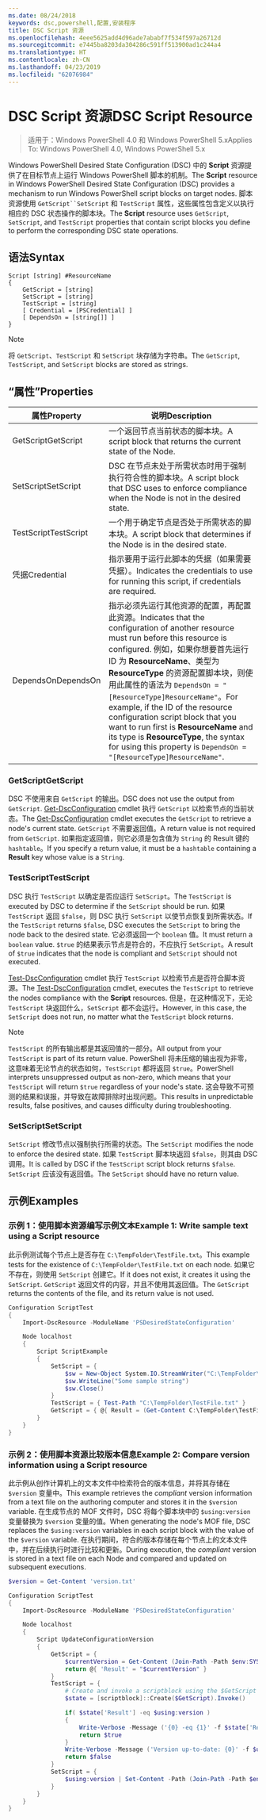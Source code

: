 ```yaml
---
ms.date: 08/24/2018
keywords: dsc,powershell,配置,安装程序
title: DSC Script 资源
ms.openlocfilehash: 4eee5625add4d96ade7ababf7f534f597a26712d
ms.sourcegitcommit: e7445ba8203da304286c591ff513900ad1c244a4
ms.translationtype: HT
ms.contentlocale: zh-CN
ms.lasthandoff: 04/23/2019
ms.locfileid: "62076984"
---
```

# <a name="dsc-script-resource"></a><span data-ttu-id="a7e4c-103">DSC Script 资源</span><span class="sxs-lookup"><span data-stu-id="a7e4c-103">DSC Script Resource</span></span>

> <span data-ttu-id="a7e4c-104">适用于：Windows PowerShell 4.0 和 Windows PowerShell 5.x</span><span class="sxs-lookup"><span data-stu-id="a7e4c-104">Applies To: Windows PowerShell 4.0, Windows PowerShell 5.x</span></span>

<span data-ttu-id="a7e4c-105">Windows PowerShell Desired State Configuration (DSC) 中的 **Script** 资源提供了在目标节点上运行 Windows PowerShell 脚本的机制。</span><span class="sxs-lookup"><span data-stu-id="a7e4c-105">The **Script** resource in Windows PowerShell Desired State Configuration (DSC) provides a mechanism to run Windows PowerShell script blocks on target nodes.</span></span> <span data-ttu-id="a7e4c-106">脚本资源使用 `GetScript``SetScript` 和 `TestScript` 属性，这些属性包含定义以执行相应的 DSC 状态操作的脚本块。</span><span class="sxs-lookup"><span data-stu-id="a7e4c-106">The **Script** resource uses `GetScript`, `SetScript`, and `TestScript` properties that contain script blocks you define to perform the corresponding DSC state operations.</span></span>

## <a name="syntax"></a><span data-ttu-id="a7e4c-107">语法</span><span class="sxs-lookup"><span data-stu-id="a7e4c-107">Syntax</span></span>

```
Script [string] #ResourceName
{
    GetScript = [string]
    SetScript = [string]
    TestScript = [string]
    [ Credential = [PSCredential] ]
    [ DependsOn = [string[]] ]
}
```

> [!NOTE]
> <span data-ttu-id="a7e4c-108">将 `GetScript`、`TestScript` 和 `SetScript` 块存储为字符串。</span><span class="sxs-lookup"><span data-stu-id="a7e4c-108">The `GetScript`, `TestScript`, and `SetScript` blocks are stored as strings.</span></span>

## <a name="properties"></a><span data-ttu-id="a7e4c-109">“属性”</span><span class="sxs-lookup"><span data-stu-id="a7e4c-109">Properties</span></span>

|<span data-ttu-id="a7e4c-110">属性</span><span class="sxs-lookup"><span data-stu-id="a7e4c-110">Property</span></span>|<span data-ttu-id="a7e4c-111">说明</span><span class="sxs-lookup"><span data-stu-id="a7e4c-111">Description</span></span>|
|--------|-----------|
|<span data-ttu-id="a7e4c-112">GetScript</span><span class="sxs-lookup"><span data-stu-id="a7e4c-112">GetScript</span></span>|<span data-ttu-id="a7e4c-113">一个返回节点当前状态的脚本块。</span><span class="sxs-lookup"><span data-stu-id="a7e4c-113">A script block that returns the current state of the Node.</span></span>|
|<span data-ttu-id="a7e4c-114">SetScript</span><span class="sxs-lookup"><span data-stu-id="a7e4c-114">SetScript</span></span>|<span data-ttu-id="a7e4c-115">DSC 在节点未处于所需状态时用于强制执行符合性的脚本块。</span><span class="sxs-lookup"><span data-stu-id="a7e4c-115">A script block that DSC uses to enforce compliance when the Node is not in the desired state.</span></span>|
|<span data-ttu-id="a7e4c-116">TestScript</span><span class="sxs-lookup"><span data-stu-id="a7e4c-116">TestScript</span></span>|<span data-ttu-id="a7e4c-117">一个用于确定节点是否处于所需状态的脚本块。</span><span class="sxs-lookup"><span data-stu-id="a7e4c-117">A script block that determines if the Node is in the desired state.</span></span>|
|<span data-ttu-id="a7e4c-118">凭据</span><span class="sxs-lookup"><span data-stu-id="a7e4c-118">Credential</span></span>| <span data-ttu-id="a7e4c-119">指示要用于运行此脚本的凭据（如果需要凭据）。</span><span class="sxs-lookup"><span data-stu-id="a7e4c-119">Indicates the credentials to use for running this script, if credentials are required.</span></span>|
|<span data-ttu-id="a7e4c-120">DependsOn</span><span class="sxs-lookup"><span data-stu-id="a7e4c-120">DependsOn</span></span>| <span data-ttu-id="a7e4c-121">指示必须先运行其他资源的配置，再配置此资源。</span><span class="sxs-lookup"><span data-stu-id="a7e4c-121">Indicates that the configuration of another resource must run before this resource is configured.</span></span> <span data-ttu-id="a7e4c-122">例如，如果你想要首先运行 ID 为 **ResourceName**、类型为 **ResourceType** 的资源配置脚本块，则使用此属性的语法为 `DependsOn = "[ResourceType]ResourceName"`。</span><span class="sxs-lookup"><span data-stu-id="a7e4c-122">For example, if the ID of the resource configuration script block that you want to run first is **ResourceName** and its type is **ResourceType**, the syntax for using this property is `DependsOn = "[ResourceType]ResourceName"`.</span></span>

### <a name="getscript"></a><span data-ttu-id="a7e4c-123">GetScript</span><span class="sxs-lookup"><span data-stu-id="a7e4c-123">GetScript</span></span>

<span data-ttu-id="a7e4c-124">DSC 不使用来自 `GetScript` 的输出。</span><span class="sxs-lookup"><span data-stu-id="a7e4c-124">DSC does not use the output from `GetScript`.</span></span> <span data-ttu-id="a7e4c-125">[Get-DscConfiguration](/powershell/module/PSDesiredStateConfiguration/Get-DscConfiguration) cmdlet 执行 `GetScript` 以检索节点的当前状态。</span><span class="sxs-lookup"><span data-stu-id="a7e4c-125">The [Get-DscConfiguration](/powershell/module/PSDesiredStateConfiguration/Get-DscConfiguration) cmdlet executes the `GetScript` to retrieve a node's current state.</span></span> <span data-ttu-id="a7e4c-126">`GetScript` 不需要返回值。</span><span class="sxs-lookup"><span data-stu-id="a7e4c-126">A return value is not required from `GetScript`.</span></span> <span data-ttu-id="a7e4c-127">如果指定返回值，则它必须是包含值为 `String` 的 Result 键的 `hashtable`。</span><span class="sxs-lookup"><span data-stu-id="a7e4c-127">If you specify a return value, it must be a `hashtable` containing a **Result** key whose value is a `String`.</span></span>

### <a name="testscript"></a><span data-ttu-id="a7e4c-128">TestScript</span><span class="sxs-lookup"><span data-stu-id="a7e4c-128">TestScript</span></span>

<span data-ttu-id="a7e4c-129">DSC 执行 `TestScript` 以确定是否应运行 `SetScript`。</span><span class="sxs-lookup"><span data-stu-id="a7e4c-129">The `TestScript` is executed by DSC to determine if the `SetScript` should be run.</span></span> <span data-ttu-id="a7e4c-130">如果 `TestScript` 返回 `$false`，则 DSC 执行 `SetScript` 以使节点恢复到所需状态。</span><span class="sxs-lookup"><span data-stu-id="a7e4c-130">If the `TestScript` returns `$false`, DSC executes the `SetScript` to bring the node back to the desired state.</span></span> <span data-ttu-id="a7e4c-131">它必须返回一个 `boolean` 值。</span><span class="sxs-lookup"><span data-stu-id="a7e4c-131">It must return a `boolean` value.</span></span> <span data-ttu-id="a7e4c-132">`$true` 的结果表示节点是符合的，不应执行 `SetScript`。</span><span class="sxs-lookup"><span data-stu-id="a7e4c-132">A result of `$true` indicates that the node is compliant and `SetScript` should not executed.</span></span>

<span data-ttu-id="a7e4c-133">[Test-DscConfiguration](/powershell/module/PSDesiredStateConfiguration/Test-DscConfiguration) cmdlet 执行 `TestScript` 以检索节点是否符合脚本资源。</span><span class="sxs-lookup"><span data-stu-id="a7e4c-133">The [Test-DscConfiguration](/powershell/module/PSDesiredStateConfiguration/Test-DscConfiguration) cmdlet, executes the `TestScript` to retrieve the nodes compliance with the  **Script** resources.</span></span> <span data-ttu-id="a7e4c-134">但是，在这种情况下，无论 `TestScript` 块返回什么，`SetScript` 都不会运行。</span><span class="sxs-lookup"><span data-stu-id="a7e4c-134">However, in this case, the `SetScript` does not run, no matter what the `TestScript` block returns.</span></span>

> [!NOTE]
> <span data-ttu-id="a7e4c-135">`TestScript` 的所有输出都是其返回值的一部分。</span><span class="sxs-lookup"><span data-stu-id="a7e4c-135">All output from your `TestScript` is part of its return value.</span></span> <span data-ttu-id="a7e4c-136">PowerShell 将未压缩的输出视为非零，这意味着无论节点的状态如何，`TestScript` 都将返回 `$true`。</span><span class="sxs-lookup"><span data-stu-id="a7e4c-136">PowerShell interprets unsuppressed output as non-zero, which means that your `TestScript` will return `$true` regardless of your node's state.</span></span>
> <span data-ttu-id="a7e4c-137">这会导致不可预测的结果和误报，并导致在故障排除时出现问题。</span><span class="sxs-lookup"><span data-stu-id="a7e4c-137">This results in unpredictable results, false positives, and causes difficulty during troubleshooting.</span></span>

### <a name="setscript"></a><span data-ttu-id="a7e4c-138">SetScript</span><span class="sxs-lookup"><span data-stu-id="a7e4c-138">SetScript</span></span>

<span data-ttu-id="a7e4c-139">`SetScript` 修改节点以强制执行所需的状态。</span><span class="sxs-lookup"><span data-stu-id="a7e4c-139">The `SetScript` modifies the node to enforce the desired state.</span></span> <span data-ttu-id="a7e4c-140">如果 `TestScript` 脚本块返回 `$false`，则其由 DSC 调用。</span><span class="sxs-lookup"><span data-stu-id="a7e4c-140">It is called by DSC if the `TestScript` script block returns `$false`.</span></span> <span data-ttu-id="a7e4c-141">`SetScript` 应该没有返回值。</span><span class="sxs-lookup"><span data-stu-id="a7e4c-141">The `SetScript` should have no return value.</span></span>

## <a name="examples"></a><span data-ttu-id="a7e4c-142">示例</span><span class="sxs-lookup"><span data-stu-id="a7e4c-142">Examples</span></span>

### <a name="example-1-write-sample-text-using-a-script-resource"></a><span data-ttu-id="a7e4c-143">示例 1：使用脚本资源编写示例文本</span><span class="sxs-lookup"><span data-stu-id="a7e4c-143">Example 1: Write sample text using a Script resource</span></span>

<span data-ttu-id="a7e4c-144">此示例测试每个节点上是否存在 `C:\TempFolder\TestFile.txt`。</span><span class="sxs-lookup"><span data-stu-id="a7e4c-144">This example tests for the existence of `C:\TempFolder\TestFile.txt` on each node.</span></span> <span data-ttu-id="a7e4c-145">如果它不存在，则使用 `SetScript` 创建它。</span><span class="sxs-lookup"><span data-stu-id="a7e4c-145">If it does not exist, it creates it using the `SetScript`.</span></span> <span data-ttu-id="a7e4c-146">`GetScript` 返回文件的内容，并且不使用其返回值。</span><span class="sxs-lookup"><span data-stu-id="a7e4c-146">The `GetScript` returns the contents of the file, and its return value is not used.</span></span>

```powershell
Configuration ScriptTest
{
    Import-DscResource -ModuleName 'PSDesiredStateConfiguration'

    Node localhost
    {
        Script ScriptExample
        {
            SetScript = {
                $sw = New-Object System.IO.StreamWriter("C:\TempFolder\TestFile.txt")
                $sw.WriteLine("Some sample string")
                $sw.Close()
            }
            TestScript = { Test-Path "C:\TempFolder\TestFile.txt" }
            GetScript = { @{ Result = (Get-Content C:\TempFolder\TestFile.txt) } }
        }
    }
}
```

### <a name="example-2-compare-version-information-using-a-script-resource"></a><span data-ttu-id="a7e4c-147">示例 2：使用脚本资源比较版本信息</span><span class="sxs-lookup"><span data-stu-id="a7e4c-147">Example 2: Compare version information using a Script resource</span></span>

<span data-ttu-id="a7e4c-148">此示例从创作计算机上的文本文件中检索符合的版本信息，并将其存储在 `$version` 变量中。</span><span class="sxs-lookup"><span data-stu-id="a7e4c-148">This example retrieves the *compliant* version information from a text file on the authoring computer and stores it in the `$version` variable.</span></span> <span data-ttu-id="a7e4c-149">在生成节点的 MOF 文件时，DSC 将每个脚本块中的 `$using:version` 变量替换为 `$version` 变量的值。</span><span class="sxs-lookup"><span data-stu-id="a7e4c-149">When generating the node's MOF file, DSC replaces the `$using:version` variables in each script block with the value of the `$version` variable.</span></span> <span data-ttu-id="a7e4c-150">在执行期间，符合的版本存储在每个节点上的文本文件中，并在后续执行时进行比较和更新。</span><span class="sxs-lookup"><span data-stu-id="a7e4c-150">During execution, the *compliant* version is stored in a text file on each Node and compared and updated on subsequent executions.</span></span>

```powershell
$version = Get-Content 'version.txt'

Configuration ScriptTest
{
    Import-DscResource -ModuleName 'PSDesiredStateConfiguration'

    Node localhost
    {
        Script UpdateConfigurationVersion
        {
            GetScript = {
                $currentVersion = Get-Content (Join-Path -Path $env:SYSTEMDRIVE -ChildPath 'version.txt')
                return @{ 'Result' = "$currentVersion" }
            }
            TestScript = {
                # Create and invoke a scriptblock using the $GetScript automatic variable, which contains a string representation of the GetScript.
                $state = [scriptblock]::Create($GetScript).Invoke()

                if( $state['Result'] -eq $using:version )
                {
                    Write-Verbose -Message ('{0} -eq {1}' -f $state['Result'],$using:version)
                    return $true
                }
                Write-Verbose -Message ('Version up-to-date: {0}' -f $using:version)
                return $false
            }
            SetScript = {
                $using:version | Set-Content -Path (Join-Path -Path $env:SYSTEMDRIVE -ChildPath 'version.txt')
            }
        }
    }
}
```
